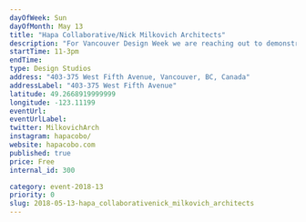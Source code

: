 ```yaml
---
dayOfWeek: Sun
dayOfMonth: May 13
title: "Hapa Collaborative/Nick Milkovich Architects"
description: "For Vancouver Design Week we are reaching out to demonstrate the important role of landscape architecture and urban design in the everyday life of the city. We want to demonstrate how intrinsic our work is to the experience of the city and the positive change that design in the public realm helps facilitates. We'll showcase the recently completed North Plaza at the Vancouver Art Gallery, completed in partnership with our architectural colleagues and studio mates at Nick Milkovich Architects. We’ll show our models, poster boards, samples of hardscape material, and images of our projects, with a 10 minute presentation on the development process of the Vancouver Art Gallery North Plaza. <br> <br> Refreshments and secret giveaways will be available."
startTime: 11-3pm
endTime: 
type: Design Studios
address: "403-375 West Fifth Avenue, Vancouver, BC, Canada"
addressLabel: "403-375 West Fifth Avenue"
latitude: 49.2668919999999
longitude: -123.11199
eventUrl: 
eventUrlLabel: 
twitter: MilkovichArch
instagram: hapacobo/
website: hapacobo.com 
published: true
price: Free
internal_id: 300

category: event-2018-13
priority: 0
slug: 2018-05-13-hapa_collaborativenick_milkovich_architects
---
```

